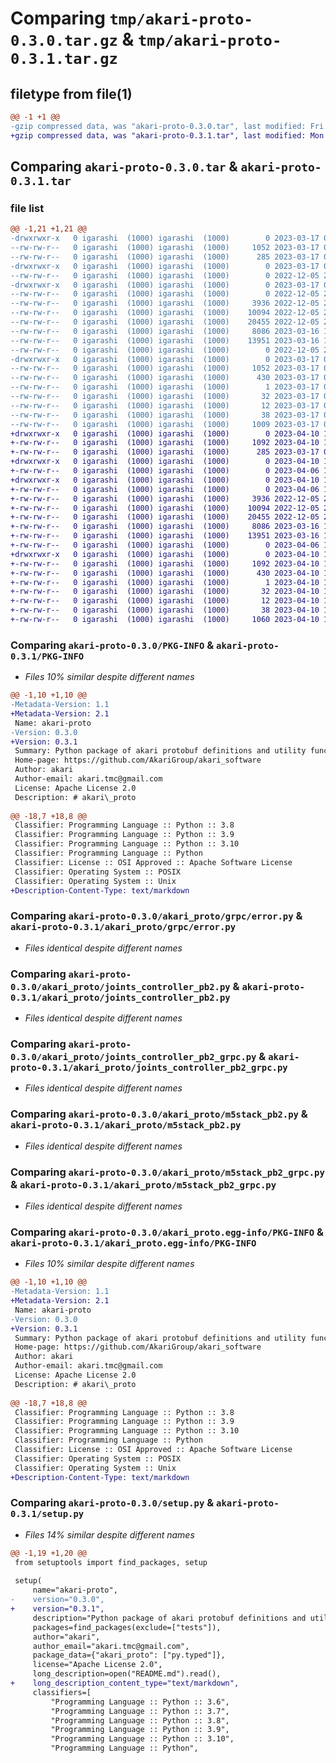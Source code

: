 # Comparing `tmp/akari-proto-0.3.0.tar.gz` & `tmp/akari-proto-0.3.1.tar.gz`

## filetype from file(1)

```diff
@@ -1 +1 @@
-gzip compressed data, was "akari-proto-0.3.0.tar", last modified: Fri Mar 17 00:34:10 2023, max compression
+gzip compressed data, was "akari-proto-0.3.1.tar", last modified: Mon Apr 10 15:04:40 2023, max compression
```

## Comparing `akari-proto-0.3.0.tar` & `akari-proto-0.3.1.tar`

### file list

```diff
@@ -1,21 +1,21 @@
-drwxrwxr-x   0 igarashi  (1000) igarashi  (1000)        0 2023-03-17 00:34:10.129397 akari-proto-0.3.0/
--rw-rw-r--   0 igarashi  (1000) igarashi  (1000)     1052 2023-03-17 00:34:10.129397 akari-proto-0.3.0/PKG-INFO
--rw-rw-r--   0 igarashi  (1000) igarashi  (1000)      285 2023-03-17 00:33:36.000000 akari-proto-0.3.0/README.md
-drwxrwxr-x   0 igarashi  (1000) igarashi  (1000)        0 2023-03-17 00:34:10.129397 akari-proto-0.3.0/akari_proto/
--rw-rw-r--   0 igarashi  (1000) igarashi  (1000)        0 2022-12-05 21:46:13.000000 akari-proto-0.3.0/akari_proto/__init__.py
-drwxrwxr-x   0 igarashi  (1000) igarashi  (1000)        0 2023-03-17 00:34:10.129397 akari-proto-0.3.0/akari_proto/grpc/
--rw-rw-r--   0 igarashi  (1000) igarashi  (1000)        0 2022-12-05 21:46:13.000000 akari-proto-0.3.0/akari_proto/grpc/__init__.py
--rw-rw-r--   0 igarashi  (1000) igarashi  (1000)     3936 2022-12-05 21:46:13.000000 akari-proto-0.3.0/akari_proto/grpc/error.py
--rw-rw-r--   0 igarashi  (1000) igarashi  (1000)    10094 2022-12-05 21:46:13.000000 akari-proto-0.3.0/akari_proto/joints_controller_pb2.py
--rw-rw-r--   0 igarashi  (1000) igarashi  (1000)    20455 2022-12-05 21:46:13.000000 akari-proto-0.3.0/akari_proto/joints_controller_pb2_grpc.py
--rw-rw-r--   0 igarashi  (1000) igarashi  (1000)     8086 2023-03-16 13:20:21.000000 akari-proto-0.3.0/akari_proto/m5stack_pb2.py
--rw-rw-r--   0 igarashi  (1000) igarashi  (1000)    13951 2023-03-16 13:20:21.000000 akari-proto-0.3.0/akari_proto/m5stack_pb2_grpc.py
--rw-rw-r--   0 igarashi  (1000) igarashi  (1000)        0 2022-12-05 21:46:13.000000 akari-proto-0.3.0/akari_proto/py.typed
-drwxrwxr-x   0 igarashi  (1000) igarashi  (1000)        0 2023-03-17 00:34:10.129397 akari-proto-0.3.0/akari_proto.egg-info/
--rw-rw-r--   0 igarashi  (1000) igarashi  (1000)     1052 2023-03-17 00:34:10.000000 akari-proto-0.3.0/akari_proto.egg-info/PKG-INFO
--rw-rw-r--   0 igarashi  (1000) igarashi  (1000)      430 2023-03-17 00:34:10.000000 akari-proto-0.3.0/akari_proto.egg-info/SOURCES.txt
--rw-rw-r--   0 igarashi  (1000) igarashi  (1000)        1 2023-03-17 00:34:10.000000 akari-proto-0.3.0/akari_proto.egg-info/dependency_links.txt
--rw-rw-r--   0 igarashi  (1000) igarashi  (1000)       32 2023-03-17 00:34:10.000000 akari-proto-0.3.0/akari_proto.egg-info/requires.txt
--rw-rw-r--   0 igarashi  (1000) igarashi  (1000)       12 2023-03-17 00:34:10.000000 akari-proto-0.3.0/akari_proto.egg-info/top_level.txt
--rw-rw-r--   0 igarashi  (1000) igarashi  (1000)       38 2023-03-17 00:34:10.129397 akari-proto-0.3.0/setup.cfg
--rw-rw-r--   0 igarashi  (1000) igarashi  (1000)     1009 2023-03-17 00:33:56.000000 akari-proto-0.3.0/setup.py
+drwxrwxr-x   0 igarashi  (1000) igarashi  (1000)        0 2023-04-10 15:04:40.830059 akari-proto-0.3.1/
+-rw-rw-r--   0 igarashi  (1000) igarashi  (1000)     1092 2023-04-10 15:04:40.830059 akari-proto-0.3.1/PKG-INFO
+-rw-rw-r--   0 igarashi  (1000) igarashi  (1000)      285 2023-03-17 00:33:36.000000 akari-proto-0.3.1/README.md
+drwxrwxr-x   0 igarashi  (1000) igarashi  (1000)        0 2023-04-10 15:04:40.830059 akari-proto-0.3.1/akari_proto/
+-rw-rw-r--   0 igarashi  (1000) igarashi  (1000)        0 2023-04-06 13:57:42.000000 akari-proto-0.3.1/akari_proto/__init__.py
+drwxrwxr-x   0 igarashi  (1000) igarashi  (1000)        0 2023-04-10 15:04:40.830059 akari-proto-0.3.1/akari_proto/grpc/
+-rw-rw-r--   0 igarashi  (1000) igarashi  (1000)        0 2023-04-06 13:57:42.000000 akari-proto-0.3.1/akari_proto/grpc/__init__.py
+-rw-rw-r--   0 igarashi  (1000) igarashi  (1000)     3936 2022-12-05 21:46:13.000000 akari-proto-0.3.1/akari_proto/grpc/error.py
+-rw-rw-r--   0 igarashi  (1000) igarashi  (1000)    10094 2022-12-05 21:46:13.000000 akari-proto-0.3.1/akari_proto/joints_controller_pb2.py
+-rw-rw-r--   0 igarashi  (1000) igarashi  (1000)    20455 2022-12-05 21:46:13.000000 akari-proto-0.3.1/akari_proto/joints_controller_pb2_grpc.py
+-rw-rw-r--   0 igarashi  (1000) igarashi  (1000)     8086 2023-03-16 13:20:21.000000 akari-proto-0.3.1/akari_proto/m5stack_pb2.py
+-rw-rw-r--   0 igarashi  (1000) igarashi  (1000)    13951 2023-03-16 13:20:21.000000 akari-proto-0.3.1/akari_proto/m5stack_pb2_grpc.py
+-rw-rw-r--   0 igarashi  (1000) igarashi  (1000)        0 2023-04-06 13:57:42.000000 akari-proto-0.3.1/akari_proto/py.typed
+drwxrwxr-x   0 igarashi  (1000) igarashi  (1000)        0 2023-04-10 15:04:40.830059 akari-proto-0.3.1/akari_proto.egg-info/
+-rw-rw-r--   0 igarashi  (1000) igarashi  (1000)     1092 2023-04-10 15:04:40.000000 akari-proto-0.3.1/akari_proto.egg-info/PKG-INFO
+-rw-rw-r--   0 igarashi  (1000) igarashi  (1000)      430 2023-04-10 15:04:40.000000 akari-proto-0.3.1/akari_proto.egg-info/SOURCES.txt
+-rw-rw-r--   0 igarashi  (1000) igarashi  (1000)        1 2023-04-10 15:04:40.000000 akari-proto-0.3.1/akari_proto.egg-info/dependency_links.txt
+-rw-rw-r--   0 igarashi  (1000) igarashi  (1000)       32 2023-04-10 15:04:40.000000 akari-proto-0.3.1/akari_proto.egg-info/requires.txt
+-rw-rw-r--   0 igarashi  (1000) igarashi  (1000)       12 2023-04-10 15:04:40.000000 akari-proto-0.3.1/akari_proto.egg-info/top_level.txt
+-rw-rw-r--   0 igarashi  (1000) igarashi  (1000)       38 2023-04-10 15:04:40.830059 akari-proto-0.3.1/setup.cfg
+-rw-rw-r--   0 igarashi  (1000) igarashi  (1000)     1060 2023-04-10 15:03:53.000000 akari-proto-0.3.1/setup.py
```

### Comparing `akari-proto-0.3.0/PKG-INFO` & `akari-proto-0.3.1/PKG-INFO`

 * *Files 10% similar despite different names*

```diff
@@ -1,10 +1,10 @@
-Metadata-Version: 1.1
+Metadata-Version: 2.1
 Name: akari-proto
-Version: 0.3.0
+Version: 0.3.1
 Summary: Python package of akari protobuf definitions and utility functions
 Home-page: https://github.com/AkariGroup/akari_software
 Author: akari
 Author-email: akari.tmc@gmail.com
 License: Apache License 2.0
 Description: # akari\_proto
         
@@ -18,7 +18,8 @@
 Classifier: Programming Language :: Python :: 3.8
 Classifier: Programming Language :: Python :: 3.9
 Classifier: Programming Language :: Python :: 3.10
 Classifier: Programming Language :: Python
 Classifier: License :: OSI Approved :: Apache Software License
 Classifier: Operating System :: POSIX
 Classifier: Operating System :: Unix
+Description-Content-Type: text/markdown
```

### Comparing `akari-proto-0.3.0/akari_proto/grpc/error.py` & `akari-proto-0.3.1/akari_proto/grpc/error.py`

 * *Files identical despite different names*

### Comparing `akari-proto-0.3.0/akari_proto/joints_controller_pb2.py` & `akari-proto-0.3.1/akari_proto/joints_controller_pb2.py`

 * *Files identical despite different names*

### Comparing `akari-proto-0.3.0/akari_proto/joints_controller_pb2_grpc.py` & `akari-proto-0.3.1/akari_proto/joints_controller_pb2_grpc.py`

 * *Files identical despite different names*

### Comparing `akari-proto-0.3.0/akari_proto/m5stack_pb2.py` & `akari-proto-0.3.1/akari_proto/m5stack_pb2.py`

 * *Files identical despite different names*

### Comparing `akari-proto-0.3.0/akari_proto/m5stack_pb2_grpc.py` & `akari-proto-0.3.1/akari_proto/m5stack_pb2_grpc.py`

 * *Files identical despite different names*

### Comparing `akari-proto-0.3.0/akari_proto.egg-info/PKG-INFO` & `akari-proto-0.3.1/akari_proto.egg-info/PKG-INFO`

 * *Files 10% similar despite different names*

```diff
@@ -1,10 +1,10 @@
-Metadata-Version: 1.1
+Metadata-Version: 2.1
 Name: akari-proto
-Version: 0.3.0
+Version: 0.3.1
 Summary: Python package of akari protobuf definitions and utility functions
 Home-page: https://github.com/AkariGroup/akari_software
 Author: akari
 Author-email: akari.tmc@gmail.com
 License: Apache License 2.0
 Description: # akari\_proto
         
@@ -18,7 +18,8 @@
 Classifier: Programming Language :: Python :: 3.8
 Classifier: Programming Language :: Python :: 3.9
 Classifier: Programming Language :: Python :: 3.10
 Classifier: Programming Language :: Python
 Classifier: License :: OSI Approved :: Apache Software License
 Classifier: Operating System :: POSIX
 Classifier: Operating System :: Unix
+Description-Content-Type: text/markdown
```

### Comparing `akari-proto-0.3.0/setup.py` & `akari-proto-0.3.1/setup.py`

 * *Files 14% similar despite different names*

```diff
@@ -1,19 +1,20 @@
 from setuptools import find_packages, setup
 
 setup(
     name="akari-proto",
-    version="0.3.0",
+    version="0.3.1",
     description="Python package of akari protobuf definitions and utility functions",
     packages=find_packages(exclude=["tests"]),
     author="akari",
     author_email="akari.tmc@gmail.com",
     package_data={"akari_proto": ["py.typed"]},
     license="Apache License 2.0",
     long_description=open("README.md").read(),
+    long_description_content_type="text/markdown",
     classifiers=[
         "Programming Language :: Python :: 3.6",
         "Programming Language :: Python :: 3.7",
         "Programming Language :: Python :: 3.8",
         "Programming Language :: Python :: 3.9",
         "Programming Language :: Python :: 3.10",
         "Programming Language :: Python",
```

